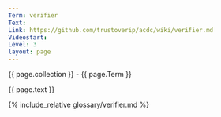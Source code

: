 ```yaml
---
Term: verifier
Text: 
Link: https://github.com/trustoverip/acdc/wiki/verifier.md
Videostart: 
Level: 3
layout: page
---
```


{{ page.collection }} - {{ page.Term }}

   {{ page.text }}

{% include_relative glossary/verifier.md %}
